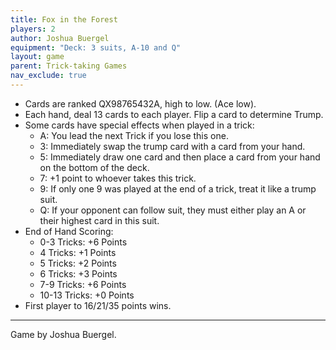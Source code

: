 ```yaml
---
title: Fox in the Forest
players: 2
author: Joshua Buergel
equipment: "Deck: 3 suits, A-10 and Q"
layout: game
parent: Trick-taking Games
nav_exclude: true
---
```



- Cards are ranked QX98765432A, high to low. (Ace low).
- Each hand, deal 13 cards to each player. Flip a card to determine Trump.
- Some cards have special effects when played in a trick:
    - <span class="card">A</span>: You lead the next Trick if you lose this one.
    - <span class="card">3</span>: Immediately swap the trump card with a card from your hand.
    - <span class="card">5</span>: Immediately draw one card and then place a card from your hand on the bottom of the deck.
    - <span class="card">7</span>: +1 point to whoever takes this trick.
    - <span class="card">9</span>: If only one 9 was played at the end of a trick, treat it like a trump suit.
    - <span class="card">Q</span>: If your opponent can follow suit, they must either play an A or their highest card in this suit.
- End of Hand Scoring:
    - 0-3 Tricks: +6 Points
    - 4 Tricks: +1 Points
    - 5 Tricks: +2 Points
    - 6 Tricks: +3 Points
    - 7-9 Tricks: +6 Points
    - 10-13 Tricks: +0 Points
- First player to 16/21/35 points wins.

---

Game by Joshua Buergel.

